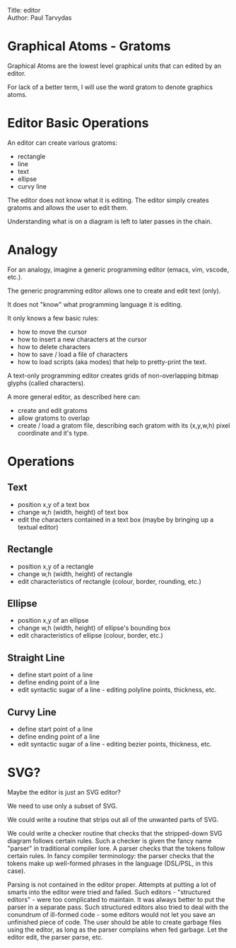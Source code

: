 Title: editor  
Author: Paul Tarvydas

# Graphical Atoms - Gratoms #

Graphical Atoms are the lowest level graphical units that can edited by an editor.

For lack of a better term, I will use the word gratom to denote graphics atoms.


# Editor Basic Operations #

An editor can create various gratoms:

* rectangle
* line
* text
* ellipse
* curvy line

The editor does not know what it is editing.  The editor simply creates gratoms and allows the user to edit them.

Understanding what is on a diagram is left to later passes in the chain.



# Analogy #

For an analogy, imagine a generic programming editor (emacs, vim, vscode, etc.).

The generic programming editor allows one to create and edit text (only).

It does not "know" what programming language it is editing.

It only knows a few basic rules:

* how to move the cursor
* how to insert a new characters at the cursor
* how to delete characters
* how to save / load a file of characters
* how to load scripts (aka modes) that help to pretty-print the text.

A text-only programming editor creates grids of non-overlapping bitmap glyphs (called characters).

A more general editor, as described here can:

* create and edit gratoms
* allow gratoms to overlap
* create / load a gratom file, describing each gratom with its (x,y,w,h) pixel coordinate and it's type.

# Operations #

## Text ##

* position x,y of a text box
* change w,h (width, height) of text box
* edit the characters contained in a text box (maybe by bringing up a textual editor)

## Rectangle ##

* position x,y of a rectangle
* change w,h (width, height) of rectangle
* edit characteristics of rectangle (colour, border, rounding, etc.)	

## Ellipse ##

* position x,y of an ellipse
* change w,h (width, height) of ellipse's bounding box
* edit characteristics of ellipse (colour, border, etc.)	

## Straight Line ##

* define start point of a line
* define ending point of a line
* edit syntactic sugar of a line - editing polyline points, thickness, etc.

## Curvy Line ##

* define start point of a line
* define ending point of a line
* edit syntactic sugar of a line - editing bezier points, thickness, etc.

# SVG? #

Maybe the editor is just an SVG editor?

We need to use only a subset of SVG.  

We could write a routine that strips out all of the unwanted parts of SVG.

We could write a checker routine that checks that the stripped-down SVG diagram follows certain rules.  Such a checker is given the fancy name "parser" in traditional compiler lore.  A parser checks that the tokens follow certain rules.  In fancy compiler terminology: the parser checks that the tokens make up well-formed phrases in the language (DSL/PSL, in this case). 

Parsing is not contained in the editor proper.  Attempts at putting a lot of smarts into the editor were tried and failed.  Such editors - "structured editors" - were too complicated to maintain.  It was always better to put the parser in a separate pass.   Such structured editors also tried to deal with the conundrum of ill-formed code - some editors would not let you save an unfinished piece of code.  The user should be able to create garbage files using the editor, as long as the parser complains when fed garbage.  Let the editor edit, the parser parse, etc.
